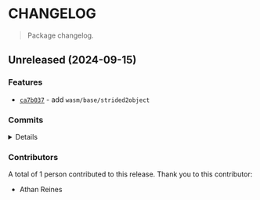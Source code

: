 # CHANGELOG

> Package changelog.

<section class="release" id="unreleased">

## Unreleased (2024-09-15)

<section class="features">

### Features

-   [`ca7b037`](https://github.com/stdlib-js/stdlib/commit/ca7b0375bac4ab292d93081e94e8e51a637ba64d) - add `wasm/base/strided2object`

</section>

<!-- /.features -->

<section class="commits">

### Commits

<details>

-   [`ca7b037`](https://github.com/stdlib-js/stdlib/commit/ca7b0375bac4ab292d93081e94e8e51a637ba64d) - **feat:** add `wasm/base/strided2object` _(by Athan Reines)_

</details>

</section>

<!-- /.commits -->

<section class="contributors">

### Contributors

A total of 1 person contributed to this release. Thank you to this contributor:

-   Athan Reines

</section>

<!-- /.contributors -->

</section>

<!-- /.release -->

